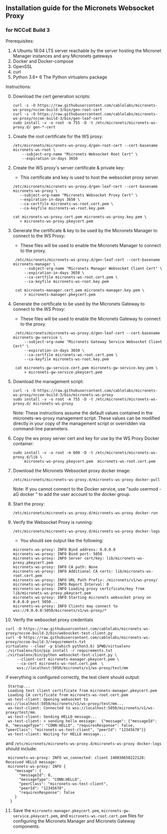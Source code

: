 ## Installation guide for the Micronets Websocket Proxy

### for NCCoE Build 3

Prerequisites:

1. A Ubuntu 18.04 LTS server reachable by the server hosting the Micronet Manager instances
and any Micronets gateways
2. Docker and Docker-compose
3. OpenSSL
4. curl
5. Python 3.6+
6 The Python virtualenv package

Instructions:

0. Download the cert generation scripts:

   ```
   curl -s -O https://raw.githubusercontent.com/cablelabs/micronets-ws-proxy/nccoe-build-3/bin/gen-root-cert
   curl -s -O https://raw.githubusercontent.com/cablelabs/micronets-ws-proxy/nccoe-build-3/bin/gen-leaf-cert
   sudo install -v -o root -m 755 -D -t /etc/micronets/micronets-ws-proxy.d/ gen-*-cert
   ```

1. Create the root certificate for the WS proxy:

   ```
   /etc/micronets/micronets-ws-proxy.d/gen-root-cert --cert-basename micronets-ws-root \
       --subject-org-name "Micronets Websocket Root Cert" \
       --expiration-in-days 3650
   ```

2. Create the WS proxy's server certificate & private key:

   - This certificate and key is used to host the websocket proxy server.

   ```
   /etc/micronets/micronets-ws-proxy.d/gen-leaf-cert --cert-basename micronets-ws-proxy \
      --subject-org-name "Micronets Websocket Proxy Cert" \
      --expiration-in-days 3650 \
      --ca-certfile micronets-ws-root.cert.pem \
      --ca-keyfile micronets-ws-root.key.pem

   cat micronets-ws-proxy.cert.pem micronets-ws-proxy.key.pem \
      > micronets-ws-proxy.pkeycert.pem
   ```

3. Generate the certificate & key to be used by the Micronets Manager to connect to the WS Proxy:

   - These files will be used to enable the Micronets Manager to connect to the proxy.

   ```
    /etc/micronets/micronets-ws-proxy.d/gen-leaf-cert --cert-basename micronets-manager \
        --subject-org-name "Micronets Manager Websocket Client Cert" \
        --expiration-in-days 3650 \
        --ca-certfile micronets-ws-root.cert.pem \
        --ca-keyfile micronets-ws-root.key.pem

    cat micronets-manager.cert.pem micronets-manager.key.pem \
        > micronets-manager.pkeycert.pem
   ```

4. Generate the certificate to be used by the Micronets Gateway to connect to the WS Proxy:

   - These files will be used to enable the Micronets Gateway to connect to the proxy.

   ```
    /etc/micronets/micronets-ws-proxy.d/gen-leaf-cert --cert-basename micronets-gw-service \
        --subject-org-name "Micronets Gateway Service Websocket Client Cert" \
        --expiration-in-days 3650 \
        --ca-certfile micronets-ws-root.cert.pem \
        --ca-keyfile micronets-ws-root.key.pem

    cat micronets-gw-service.cert.pem micronets-gw-service.key.pem \
        > micronets-gw-service.pkeycert.pem
   ```

5. Download the management script:

   ```
   curl -s -O https://raw.githubusercontent.com/cablelabs/micronets-ws-proxy/nccoe-build-3/bin/micronets-ws-proxy
   sudo install -v -o root -m 755 -D -t /etc/micronets/micronets-ws-proxy.d/ micronets-ws-proxy 
   ```

    Note: These instructions assume the default values contained in the micronets-ws-proxy management script.
    These values can be modified directly in your copy of the management script or overridden via command-line
    parameters.

6. Copy the ws proxy server cert and key for use by the WS Proxy Docker container:

   ```
   sudo install -v -o root -m 600 -D -t /etc/micronets/micronets-ws-proxy.d/lib \
        micronets-ws-proxy.pkeycert.pem  micronets-ws-root.cert.pem 
   ```

7. Download the Micronets Websocket proxy docker image:

   ```
   /etc/micronets/micronets-ws-proxy.d/micronets-ws-proxy docker-pull
   ```

    Note: If you cannot connect to the Docker service, use "sudo usermod -aG docker <username>" to
          add the user account to the docker group.

8. Start the proxy:

   ```
   /etc/micronets/micronets-ws-proxy.d/micronets-ws-proxy docker-run
   ```

9. Verify the Websocket Proxy is running:

   ```
   /etc/micronets/micronets-ws-proxy.d/micronets-ws-proxy docker-logs
   ```

   - You should see output like the following:
   
    ```
    micronets-ws-proxy: INFO Bind address: 0.0.0.0
    micronets-ws-proxy: INFO Bind port: 5050
    micronets-ws-proxy: INFO Server cert/key: lib/micronets-ws-proxy.pkeycert.pem
    micronets-ws-proxy: INFO CA path: None
    micronets-ws-proxy: INFO Additional CA certs: lib/micronets-ws-root.cert.pem
    micronets-ws-proxy: INFO URL Path Prefix: /micronets/v1/ws-proxy/
    micronets-ws-proxy: INFO Report Interval: 0
    micronets-ws-proxy: INFO Loading proxy certificate/key from lib/micronets-ws-proxy.pkeycert.pem
    micronets-ws-proxy: INFO Starting micronets websocket proxy on 0.0.0.0 port 5050...
    micronets-ws-proxy: INFO Clients may connect to wss://0.0.0.0:5050/micronets/v1/ws-proxy/*
    ```

10. Verify the websocket proxy credentials

   ```
   curl -O https://raw.githubusercontent.com/cablelabs/micronets-ws-proxy/nccoe-build-3/bin/websocket-test-client.py
   curl -O https://raw.githubusercontent.com/cablelabs/micronets-ws-proxy/nccoe-build-3/requirements.txt
   virtualenv --clear -p $(which python3.6) $PWD/virtualenv
   ./virtualenv/bin/pip install -r requirements.txt
   ./virtualenv/bin/python websocket-test-client.py \
        --client-cert micronets-manager.pkeycert.pem \
        --ca-cert micronets-ws-root.cert.pem  \
        wss://localhost:5050/micronets/v1/ws-proxy/test/mm
   ```

   if everything is configured correctly, the test client should output:
   
   ```
    Startup...
    Loading test client certificate from micronets-manager.pkeycert.pem
    Loading CA certificate from micronets-ws-root.cert.pem
    ws-test-client: Opening websocket to wss://localhost:5050/micronets/v1/ws-proxy/test/mm...
    ws-test-client: Connected to wss://localhost:5050/micronets/v1/ws-proxy/test/mm.
    ws-test-client: Sending HELLO message...
    ws-test-client: > sending hello message:  {"message": {"messageId": 0, "messageType": "CONN:HELLO", "requiresResponse": false, "peerClass": "micronets-ws-test-client", "peerId": "12345678"}}
    ws-test-client: Waiting for HELLO message...
   ```

   and `/etc/micronets/micronets-ws-proxy.d/micronets-ws-proxy docker-logs` should include:

   ```
    micronets-ws-proxy: INFO ws_connected: client 140030650222128: Received HELLO message:
    micronets-ws-proxy: INFO {
       "message": {
         "messageId": 0,
         "messageType": "CONN:HELLO",
         "peerClass": "micronets-ws-test-client",
         "peerId": "12345678",
         "requiresResponse": false
       }
     }
   ```

11. Save the `micronets-manager.pkeycert.pem`, `micronets-gw-service.pkeycert.pem`,
   and `micronets-ws-root.cert.pem` files for configuring the Micronets Manager
   and Micronets Gateway components.
